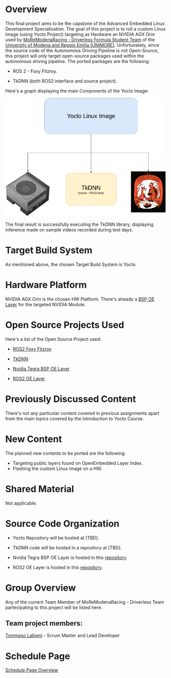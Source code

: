 # Overview
This final project aims to be the capstone of the Advanced Embedded Linux Development Specialization. The goal of this project is to roll a custom Linux Image (using Yocto Project) targeting as Hardware an NVIDIA AGX Orin used by [MoReModenaRacing - Driverless Formula Student Team](https://www.moremodenaracing.it/mmr-driverless/) of the [University of Modena and Reggio Emilia (UNIMORE)](https://www.ingmo.unimore.it/it). Unfortunately, since the source code of the Autonomous Driving Pipeline is not Open-Source, this project will _only_ target open-source packages used within the autonomous driving pipeline. The ported packages are the following:

- ROS 2 - Foxy Fitzroy.

- TkDNN (both ROS2 interface and source project).
 
Here's a graph displaying the main Components of the Yocto Image:

<p align="center">
    <img src="media/yocto_image_drawio.png" alt="Yocto Image Components"/>
</p>

The final result is successfully executing the TkDNN library, displaying inference made on sample videos recorded during test days.

# Target Build System
As mentioned above, the chosen Target Build System is Yocto.

# Hardware Platform
NVIDIA AGX Orin is the chosen HW Platform. There's already a [BSP OE Layer](https://github.com/OE4T/meta-tegra) for the targeted NVIDIA Module. 

# Open Source Projects Used
Here's a list of the Open Source Project used:
- [ROS2 Foxy Fitzroy](https://docs.ros.org/en/foxy/Releases/Release-Foxy-Fitzroy.html)

- [TkDNN](https://github.com/ceccocats/tkDNN)

- [Nvidia Tegra BSP OE Layer](https://github.com/OE4T/meta-tegra)

- [ROS2 OE Layer](https://github.com/ros/meta-ros)

# Previously Discussed Content
There's not any particolar content covered in previous assignments apart from the main topics covered by the introduction to Yocto Course.

# New Content
The planned new contents to be ported are the following:
- Targeting public layers found on OpenEmbedded Layer Index.
- Flashing the custom Linux image on a HW.

# Shared Material
Not applicable.

# Source Code Organization
- Yocto Repository will be hosted at [TBD].

- TkDNN code will be hosted in a repository at [TBD].

- Nvidia Tegra BSP OE Layer is hosted in this [repository](https://github.com/OE4T/meta-tegra).

- ROS2 OE Layer is hosted in this [repository](https://github.com/ros/meta-ros).

# Group Overview
Any of the current Team Member of MoReModenaRacing - Driverless Team partecipating to this project will be listed here.

## Team project members:
[Tommaso Labieni](https://github.com/TommasoLabieni) - Scrum Master and Lead Developer

# Schedule Page
[Schedule Page Overview](https://github.com/users/TommasoLabieni/projects/2)